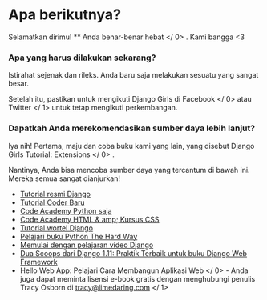 # Apa berikutnya?

Selamatkan dirimu! ** Anda benar-benar hebat </ 0> . Kami bangga <3</p> 

### Apa yang harus dilakukan sekarang?

Istirahat sejenak dan rileks. Anda baru saja melakukan sesuatu yang sangat besar.

Setelah itu, pastikan untuk mengikuti Django Girls di  Facebook </ 0> atau  Twitter </ 1> untuk tetap mengikuti perkembangan.</p> 

### Dapatkah Anda merekomendasikan sumber daya lebih lanjut?

Iya nih! Pertama, maju dan coba buku kami yang lain, yang disebut  Django Girls Tutorial: Extensions </ 0> .</p> 

Nantinya, Anda bisa mencoba sumber daya yang tercantum di bawah ini. Mereka semua sangat dianjurkan!

- [Tutorial resmi Django](https://docs.djangoproject.com/en/1.11/intro/tutorial01/)
- [Tutorial Coder Baru](http://newcoder.io/tutorials/)
- [Code Academy Python saja](https://www.codecademy.com/en/tracks/python)
- [Code Academy HTML & amp; Kursus CSS](https://www.codecademy.com/tracks/web)
- [Tutorial wortel Django](https://github.com/ggcarrots/django-carrots)
- [Pelajari buku Python The Hard Way](http://learnpythonthehardway.org/book/)
- [Memulai dengan pelajaran video Django](http://www.gettingstartedwithdjango.com/)
- [Dua Scoops dari Django 1.11: Praktik Terbaik untuk buku Django Web Framework](https://www.twoscoopspress.com/products/two-scoops-of-django-1-11)
-  Hello Web App: Pelajari Cara Membangun Aplikasi Web </ 0> - Anda juga dapat meminta lisensi e-book gratis dengan menghubungi penulis Tracy Osborn di  tracy@limedaring.com </ 1></li> </ul>